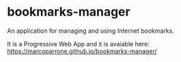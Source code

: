 # bookmarks-manager

An application for managing and using Internet bookmarks.

It is a Progressive Web App and it is avaiable here: https://marcoparrone.github.io/bookmarks-manager/
